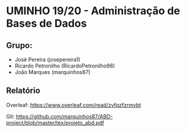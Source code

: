 # UMINHO 19/20 - Administração de Bases de Dados

## Grupo:
 - José Pereira (josepereira1)
 - Ricardo Petronilho (RicardoPetronilho98)
 - João Marques (marquinhos87)

## Relatório
Overleaf: https://www.overleaf.com/read/zvfqzfzrmvbt

Git: https://github.com/marquinhos87/ABD-project/blob/master/tex/projeto_abd.pdf
